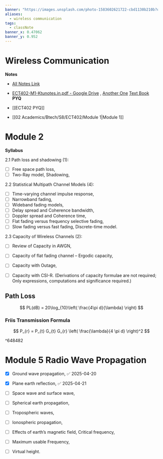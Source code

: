 ```yaml
---
banner: "https://images.unsplash.com/photo-1583602621722-cbd1130b210b?q=80&w=2070&auto=format&fit=crop&ixlib=rb-4.0.3&ixid=M3wxMjA3fDB8MHxwaG90by1wYWdlfHx8fGVufDB8fHx8fA%3D%3D"
aliases:
  - wireless communication
tags:
  - classNote
banner_x: 0.47062
banner_y: 0.952
---
```


# Wireless Communication
**Notes**
- [All Notes Link](https://drive.google.com/drive/folders/1Ll9nc9_mdPHCstoTbmK91gOeiYaBs_hP)
 - [ECT402-M1-Ktunotes.in.pdf - Google Drive](https://drive.google.com/file/d/15qRXezdSeRtsAYzEJ30Okd2BMqdrn4dJ/view) , [Another One](https://drive.google.com/file/d/1Y13NBNi2OrjUdG6CrdaD6l41RjGiG3D5/view) [Text Book](https://drive.google.com/file/d/12uOVWVFHxLQhZjAazthDeqR9Z5esxyT9/view?usp=sharing)
**PYQ**
- [[ECT402 PYQ]]

- [[02 Academics/Btech/S8/ECT402/Module 1|Module 1]]

# Module 2

**Syllabus**

2.1 Path loss and shadowing (1): 
- [ ] Free space path loss,
- [ ] Two-Ray model, Shadowing,

2.2 Statistical Multipath Channel Models (4): 
- [ ] Time-varying channel impulse response,
- [ ]  Narrowband fading,
- [ ] Wideband fading models, 
- [ ] Delay spread and Coherence bandwidth, 
- [ ] Doppler spread and Coherence time, 
- [ ] Flat fading versus frequency selective fading, 
- [ ] Slow fading versus fast fading, Discrete-time model.

2.3 Capacity of Wireless Channels (2):
- [ ] Review of Capacity in AWGN, 
- [ ] Capacity of flat fading channel – Ergodic capacity,
- [ ] Capacity with Outage,
- [ ] Capacity with CSI-R. (Derivations of capacity formulae are not required; Only expressions, computations and significance required.)


## Path Loss 

$$
PL(dB) = 20\log_{10}\left( \frac{4\pi d}{\lambda} \right)
$$

### Friis Transmission Formula 
$$
P_{r} = P_{t} G_{t} G_{r} \left( \frac{\lambda}{4 \pi d} \right)^2
$$

^648482



# Module 5 Radio Wave Propagation
- [x] Ground wave propagation, ✅ 2025-04-20
- [x] Plane earth reflection, ✅ 2025-04-21
- [ ] Space wave and surface wave,
- [ ] Spherical earth propagation, 
- [ ] Tropospheric waves,
- [ ] Ionospheric propagation,
- [ ] Effects of earth’s magnetic field, Critical frequency,
- [ ] Maximum usable Frequency, 
- [ ] Virtual height.


